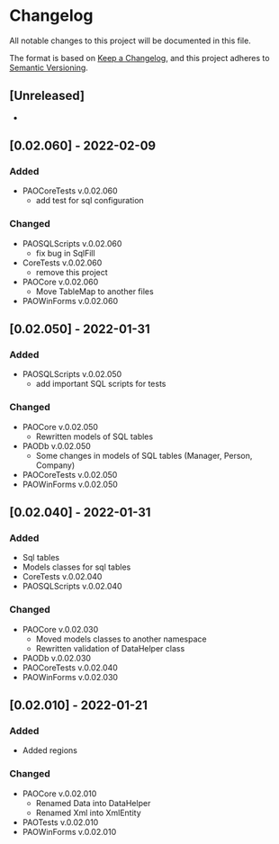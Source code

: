 # Changelog
All notable changes to this project will be documented in this file.

The format is based on [Keep a Changelog](https://keepachangelog.com/en/1.0.0/),
and this project adheres to [Semantic Versioning](https://semver.org/spec/v2.0.0.html).

## [Unreleased]
-
## [0.02.060] - 2022-02-09
### Added
- PAOCoreTests v.0.02.060
  - add test for sql configuration
### Changed
- PAOSQLScripts v.0.02.060
  - fix bug in SqlFill
- CoreTests v.0.02.060
  - remove this project
- PAOCore v.0.02.060
  - Move TableMap to another files
- PAOWinForms v.0.02.060

## [0.02.050] - 2022-01-31
### Added
- PAOSQLScripts v.0.02.050
  - add important SQL scripts for tests
### Changed
- PAOCore v.0.02.050
  - Rewritten models of SQL tables
- PAODb v.0.02.050
  - Some changes in models of SQL tables (Manager, Person, Company)
- PAOCoreTests v.0.02.050
- PAOWinForms v.0.02.050

## [0.02.040] - 2022-01-31
### Added
- Sql tables
- Models classes for sql tables
- CoreTests v.0.02.040
- PAOSQLScripts v.0.02.040
### Changed
- PAOCore v.0.02.030
  - Moved models classes to another namespace
  - Rewritten validation of DataHelper class
- PAODb v.0.02.030
- PAOCoreTests v.0.02.040
- PAOWinForms v.0.02.030

## [0.02.010] - 2022-01-21
### Added
- Added regions
### Changed
- PAOCore v.0.02.010
  - Renamed Data into DataHelper
  - Renamed Xml into XmlEntity
- PAOTests v.0.02.010
- PAOWinForms v.0.02.010
